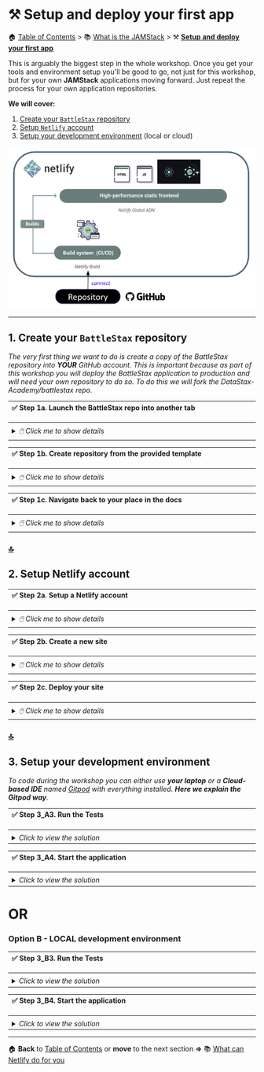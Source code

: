 # ⚒️ Setup and deploy your first app

🏠 [Table of Contents](./README.md#%EF%B8%8F-table-of-contents) > 📚 [What is the JAMStack](./README_JAM.md) > ⚒️ **[Setup and deploy your first app](#)**

This is arguably the biggest step in the whole workshop. Once you get your tools and environment setup you'll be good to go, not just for this workshop, but for your own **JAMStack** applications moving forward. Just repeat the process for your own application repositories.

**We will cover:**

1. [Create your `BattleStax` repository](#1-create-your-battlestax-repository)
2. [Setup `Netlify` account](#2-setup-netlify-account)
3. [Setup your development environment](#3-setup-your-development-environment) (local or cloud)

![Template CTRL click](./tutorial/architecture2.png?raw=true)

---

## 1. Create your `BattleStax` repository

*The very first thing we want to do is create a copy of the BattleStax repository into **YOUR** GitHub account. This is important because as part of this workshop you will deploy the BattleStax application to production and will need your own repository to do so. To do this we will fork the DataStax-Academy/battlestax repo.*

|**✅ Step 1a. Launch the BattleStax repo into another tab**<br/>![.](./tutorial/line.png?raw=true)|
|:---|
||
|<details><summary><i>🖱️ Click me to show details</i></summary><br/>This might seem like an odd step, but will allow you to keep your place in the instructions you are reading now until you move to the new repo. Scroll up on the **GitHub** repo page, **_Right-Click_** on the **`battlestax`** repo name, and choose **`Open Link in New Tab`** to launch it in a new tab:<br/><br/>![Template CTRL click](./tutorial/template-ctrl-click.png?raw=true)</details>|


|**✅ Step 1b. Create repository from the provided template**<br/>![.](./tutorial/line.png?raw=true)|
|:---|
||
|<details><summary><i>🖱️ Click me to show details</i></summary><br/>✔ From the new tab you just launched, click on the **`Use this template`** button up on the top right of the toolbar.<br/><br/>![Template CTRL click](./tutorial/template-click-use-template.png?raw=true)<br/><br/>✔ On the **Create a new repository from battlestax** page you are presented with, fill out the **`Repository name`** field with `battlestax`, choose **`Public`** (_this should be default_), click the **`include all branches`** option, and finally click the **`Create repository from template`** button at the bottom of the page.<br/><br/>![Template create repo](./tutorial/template-create-repo.png?raw=true)<br/>It should only take a moment for **GitHub** to generate a new repository in your account.</details>|

|**✅ Step 1c. Navigate back to your place in the docs**<br/>![.](./tutorial/line.png?raw=true)|
|:---|
||
|<details><summary><i>🖱️ Click me to show details</i></summary><br/>Once completed you will land in the root of your new repository.<br/><br/>![Template nav back to step0](./tutorial/template-nav-back-to-step0.png?raw=true)<br/>From there, navigate back to your place in the documentation and continue on [with creating your **Astra** instance.](#2-create-your-astra-instance)<br><br/>![Template nav to create astra](./tutorial/template-nav-to-create-astra.png?raw=true)</details>|

### [🔝](#%EF%B8%8F-table-of-contents)

## 2. Setup Netlify account

|**✅ Step 2a. Setup a Netlify account**<br/>![.](./tutorial/line.png?raw=true)|
|:---|
||
|<details><summary><i>🖱️ Click me to show details</i></summary><br />- Using the link [HERE](https://www.netlify.com), sign up for a new account and follow **Netlify's** instructions to create a **`New Site from Git`** (_you must be logged in to see this option_).<br /><br />![Netlify Setup Example](./tutorial/netlify-signin.png?raw=true)<br />- Once signed in, you should land on the following page.<br /><br />![Netlify Setup Example](./tutorial/netlify-empty.png?raw=true)<br /></details>|

|**✅ Step 2b. Create a new site**<br/>![.](./tutorial/line.png?raw=true)|
|:---|
||
|<details><summary><i>🖱️ Click me to show details</i></summary><br/>Move to the `Sites` tab and Click the `New site from git` button.<br/>![Netlify Setup Example](./tutorial/netlify-createsite-1.png?raw=true)<br/><br/>On the new page select `Github` and locate the proper repository in your github Account.<br/>![Netlify Setup Example](./tutorial/netlify-createsite-2.png?raw=true)<br/><br/>After allowing the `Netlify` application on Github select the `BattleStax` repository.<br/>![Netlify Setup Example](./tutorial/netlify-createsite-3.png?raw=true)<br/><br/>Use all of the defaults for `Basic Build Settings`<br/>![Netlify Setup Example](./tutorial/netlify-createsite-4.png?raw=true)<br/><br/></details>|

|**✅ Step 2c. Deploy your site**<br/>![.](./tutorial/line.png?raw=true)|
|:---|
||
|<details><summary><i>🖱️ Click me to show details</i></summary><br/>Click **`Deploy Site`** and once deployed copy the domain name of your new site from **Netlify**.<br/>![Netlify URL Example](https://raw.githubusercontent.com/kidrecursive/battlestax-tutorial/step-1/tutorial/netlify_url.png)<br/><br/>Finally, wait for deployment!<br/>![Netlify Setup Example](./tutorial/netlify-createsite-7.png?raw=true)<br/><br/>When your new site is ready, you will be able to go to: `<your_url>.netlify.app` to see your game.<br/>![Netlify Setup Example](./tutorial/netlify-createsite-8.png?raw=true)<br/><br/>If you start new games it will create a new record in the database. If you want to validate this behavirour click on `START NEW GAME`<br/><br/>Open Astra UI, show the `CQL Console` and execute the following command (here *battlestax* is your keyspace and *games* your collection name - if you chose another names adapt the query accordingly).<br/><br/>📘 **Command to execute**<br/>`SELECT key, text_value FROM battlestax.games;`<br/><br/>You should have a result that looks like <br/>![Netlify Setup Example](./tutorial/netlify-createsite-9.png?raw=true)|

### [🔝](#%EF%B8%8F-table-of-contents)


## 3. Setup your development environment

*To code during the workshop you can either use **your laptop** or a **Cloud-based IDE** named [Gitpod](gitpod.io) with everything installed. **Here we explain the Gitpod way**.*


|**✅ Step 3_A3. Run the Tests**<br/>![.](./tutorial/line.png?raw=true)|
|:---|
||
|<details><summary><i>Click to view the solution</i></summary><br/>✔ Run the provided test on the master branch. The behavior of `npm test` is also specified in the `package.json` file.<br/><br/>📘 **Command to execute**<br/>`npm test`<br/><br/>![Netlify Setup Example](./tutorial/gitpod-test.png?raw=true)</details>|


|**✅ Step 3_A4. Start the application**![.](./tutorial/line.png?raw=true)|
|:---|
||
|<details><summary><i>Click to view the solution</i></summary><br/>✔ Start the application<br/><br/>📘 **Command to execute**<br/>`npm start`<br/><br/>✔  Hit the loading screen<br/>`https://3000-<your_uid>.<your_region>.gitpod.io/#/workspace/battlestax`![Netlify Setup Example](./tutorial/gitpod-start.png?raw=true)<br/><br/>**Done!** You have successfully set up your app, run your tests locally, and started BattleStax.</details>|

# OR

### Option B - LOCAL development environment


|**✅ Step 3_B3. Run the Tests**![.](./tutorial/line.png?raw=true)|
|:---|
||
|<details><summary><i>Click to view the solution</i></summary><br/>✔ Run the provided test on the master branch. The behavior of `npm test` is also specified in the package.json file.<br/><br/>📘 **Command to execute**<br/>`npm test`<br/>![Netlify Setup Example](./tutorial/local-test.png?raw=true)</details>|

|**✅ Step 3_B4. Start the application**![.](./tutorial/line.png?raw=true)|
|:---|
||
|<details><summary><i>Click to view the solution</i></summary><br/>✔  Start the application<br/><br/>📘 **Command to execute**<br/>`npm start`<br/><br/>✔ Hit the loading screen<br/>`http://localhost:3000/`<br/>![Netlify Setup Example](./tutorial/start-localhost.png?raw=true)<br/><br/>**Done!** You have successfully set up your app, run your tests locally, and started BattleStax.<br/><br/>![Netlify Setup Example](./tutorial/well-done.png?raw=true)</details>|

---
🏠 **Back** to [Table of Contents](./README.md#%EF%B8%8F-table-of-contents) or **move** to the next section **=>** 📚 [What can Netlify do for you](./README_Netlify.md)